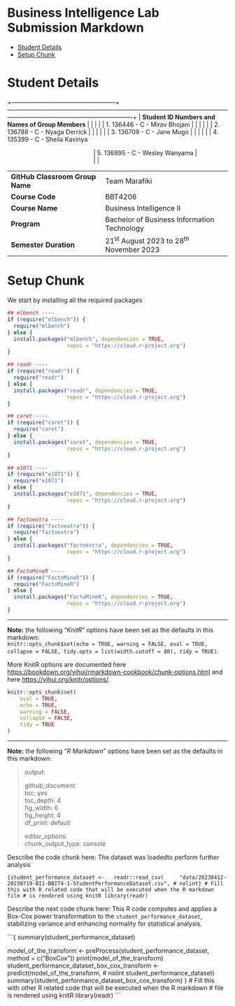 Business Intelligence Lab Submission Markdown
================
<Team Marafiki>
<Specify the date when you submitted the lab>

- [Student Details](#student-details)
- [Setup Chunk](#setup-chunk)

# Student Details

+—————————————————+————————————————————————————————————————————————————————–+
\| **Student ID Numbers and Names of Group Members** \| \| \| \| \| 1.
136446 - C - Mirav Bhojani \| \| \| \| \| \| 2. 136788 - C - Nyaga
Derrick \| \| \| \| \| \| 3. 136709 - C - Jane Mugo \| \| \| \| \| \| 4.
135399 - C - Sheila Kavinya

  
                                                  \| 5. 136895 - C -
Wesley Wanyama \|  
                                                  \| \|

|                                 |                                                              |
|---------------------------------|--------------------------------------------------------------|
| **GitHub Classroom Group Name** | Team Marafiki                                                |
| **Course Code**                 | BBT4206                                                      |
| **Course Name**                 | Business Intelligence II                                     |
| **Program**                     | Bachelor of Business Information Technology                  |
| **Semester Duration**           | 21<sup>st</sup> August 2023 to 28<sup>th</sup> November 2023 |

# Setup Chunk

We start by installing all the required packages

``` r
## mlbench ----
if (require("mlbench")) {
  require("mlbench")
} else {
  install.packages("mlbench", dependencies = TRUE,
                   repos = "https://cloud.r-project.org")
}

## readr ----
if (require("readr")) {
  require("readr")
} else {
  install.packages("readr", dependencies = TRUE,
                   repos = "https://cloud.r-project.org")
}

## caret ----
if (require("caret")) {
  require("caret")
} else {
  install.packages("caret", dependencies = TRUE,
                   repos = "https://cloud.r-project.org")
}

## e1071 ----
if (require("e1071")) {
  require("e1071")
} else {
  install.packages("e1071", dependencies = TRUE,
                   repos = "https://cloud.r-project.org")
}

## factoextra ----
if (require("factoextra")) {
  require("factoextra")
} else {
  install.packages("factoextra", dependencies = TRUE,
                   repos = "https://cloud.r-project.org")
}

## FactoMineR ----
if (require("FactoMineR")) {
  require("FactoMineR")
} else {
  install.packages("FactoMineR", dependencies = TRUE,
                   repos = "https://cloud.r-project.org")
}
```

------------------------------------------------------------------------

**Note:** the following “*KnitR*” options have been set as the defaults
in this markdown:  
`knitr::opts_chunk$set(echo = TRUE, warning = FALSE, eval = TRUE, collapse = FALSE, tidy.opts = list(width.cutoff = 80), tidy = TRUE)`.

More KnitR options are documented here
<https://bookdown.org/yihui/rmarkdown-cookbook/chunk-options.html> and
here <https://yihui.org/knitr/options/>.

``` r
knitr::opts_chunk$set(
    eval = TRUE,
    echo = TRUE,
    warning = FALSE,
    collapse = FALSE,
    tidy = TRUE
)
```

------------------------------------------------------------------------

**Note:** the following “*R Markdown*” options have been set as the
defaults in this markdown:

> output:  
>   
> github_document:  
> toc: yes  
> toc_depth: 4  
> fig_width: 6  
> fig_height: 4  
> df_print: default  
>   
> editor_options:  
> chunk_output_type: console

Describe the code chunk here: The dataset was loadedto perform further
analysis

`{student_performance_dataset <-   readr::read_csv(     "data/20230412-20230719-BI1-BBIT4-1-StudentPerformanceDataset.csv", # nolint} # Fill this with R related code that will be executed when the R markdown file # is rendered using knitR library(readr)`

Describe the next code chunk here: This R code computes and applies a
Box-Cox power transformation to the `student_performance_dataset`,
stabilizing variance and enhancing normality for statistical analysis.

\`\`\`{ summary(student_performance_dataset)

model_of_the_transform \<- preProcess(student_performance_dataset,
method = c(“BoxCox”)) print(model_of_the_transform)
student_performance_dataset_box_cox_transform \<-
predict(model_of_the_transform, \# nolint student_performance_dataset)
summary(student_performance_dataset_box_cox_transform) } \# Fill this
with other R related code that will be executed when the R markdown \#
file is rendered using knitR library(readr) \`\`\`
